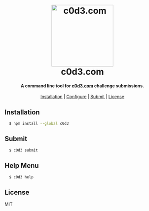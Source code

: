 <h1 align="center">
  <br>
  <a href="https://c0d3.com"><img src="https://cdn.dribbble.com/users/255/screenshots/4988932/artboard_1_copy_3.png" alt="c0d3.com" width="200"></a>
  <br>
  c0d3.com
  <br>
</h1>

<h4 align="center">A command line tool for <a href="https://c0d3.com" target="_blank">c0d3.com</a> challenge submissions.</h4>

<p align="center">
  <a href="#installation">Installation</a> |
  <a href="#configure">Configure</a> |
  <a href="#submit">Submit</a> |
  <a href="#license">License</a>
</p>

## Installation

```bash
  $ npm install --global c0d3
```

## Submit
```bash
  $ c0d3 submit
```

## Help Menu
```bash
  $ c0d3 help
```
## License

MIT

